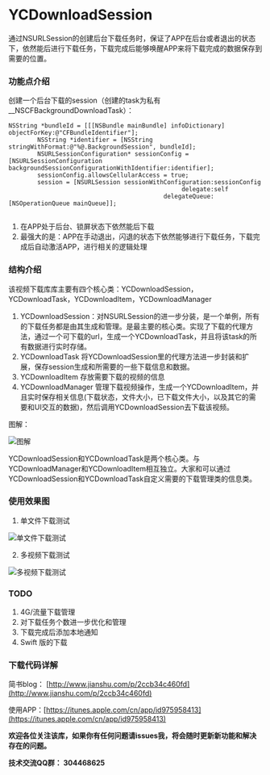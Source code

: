 # YCDownloadSession
通过NSURLSession的创建后台下载任务时，保证了APP在后台或者退出的状态下，依然能后进行下载任务，下载完成后能够唤醒APP来将下载完成的数据保存到需要的位置。

### 功能点介绍
创建一个后台下载的session（创建的task为私有__NSCFBackgroundDownloadTask）：  

```
NSString *bundleId = [[[NSBundle mainBundle] infoDictionary] objectForKey:@"CFBundleIdentifier"];
        NSString *identifier = [NSString stringWithFormat:@"%@.BackgroundSession", bundleId];
        NSURLSessionConfiguration* sessionConfig = [NSURLSessionConfiguration backgroundSessionConfigurationWithIdentifier:identifier];
        sessionConfig.allowsCellularAccess = true;
        session = [NSURLSession sessionWithConfiguration:sessionConfig
                                                delegate:self
                                           delegateQueue:[NSOperationQueue mainQueue]];


```

1. 在APP处于后台、锁屏状态下依然能后下载
2. 最强大的是：APP在手动退出，闪退的状态下依然能够进行下载任务，下载完成后自动激活APP，进行相关的逻辑处理

### 结构介绍
该视频下载库库主要有四个核心类：YCDownloadSession，YCDownloadTask，YCDownloadItem，YCDownloadManager  

1. YCDownloadSession：对NSURLSession的进一步分装，是一个单例，所有的下载任务都是由其生成和管理。是最主要的核心类。实现了下载的代理方法，通过一个可下载的url，生成一个YCDownloadTask，并且将该task的所有数据进行实时存储。
2. YCDownloadTask 将YCDownloadSession里的代理方法进一步封装和扩展，保存session生成和所需要的一些下载信息和数据。
3. YCDownloadItem 存放需要下载的视频的信息
4. YCDownloadManager 管理下载视频操作，生成一个YCDownloadItem，并且实时保存相关信息(下载状态，文件大小，已下载文件大小，以及其它的需要和UI交互的数据)，然后调用YCDownloadSession去下载该视频。

图解：

![图解](http://src.onezen.cc/demo/download3.png)

YCDownloadSession和YCDownloadTask是两个核心类。与YCDownloadManager和YCDownloadItem相互独立。大家和可以通过YCDownloadSession和YCDownloadTask自定义需要的下载管理类的信息类。


### 使用效果图

1. 单文件下载测试

  ![单文件下载测试](http://src.onezen.cc/demo/download/1.gif)

2. 多视频下载测试

  ![多视频下载测试](http://src.onezen.cc/demo/download/2.gif)


### TODO

1. 4G/流量下载管理
2. 对下载任务个数进一步优化和管理
3. 下载完成后添加本地通知
4. Swift 版的下载


### 下载代码详解

简书blog： [http://www.jianshu.com/p/2ccb34c460fd](http://www.jianshu.com/p/2ccb34c460fd)


使用APP：[https://itunes.apple.com/cn/app/id975958413](https://itunes.apple.com/cn/app/id975958413)

**欢迎各位关注该库，如果你有任何问题请issues我，将会随时更新新功能和解决存在的问题。**

**技术交流QQ群： 304468625**


